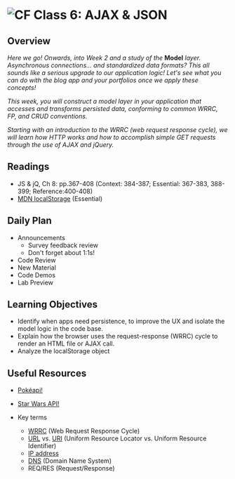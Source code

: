 ![CF](https://i.imgur.com/7v5ASc8.png)  Class 6: AJAX & JSON
=======
## Overview
<!-- Provide a general overview of the daily concepts and processes that will be covered in lectures and labs -->

*Here we go! Onwards, into Week 2 and a study of the* **Model** *layer. Asynchronous connections... and standardized data formats? This all sounds like a serious upgrade to our application logic! Let's see what you can do with the blog app and your portfolios once we apply these concepts!*

*This week, you will construct a model layer in your application that accesses and transforms persisted data, conforming to common WRRC, FP, and CRUD conventions.*

*Starting with an introduction to the WRRC (web request response cycle), we will learn how HTTP works and how to accomplish simple GET requests through the use of AJAX and jQuery.*

## Readings
<!-- List of readings required for this content; readings being completed by the start of this lecture -->
* JS & jQ, Ch 8: pp.367-408 (Context: 384-387; Essential: 367-383, 388-399; Reference:400-408)
* [MDN localStorage](https://developer.mozilla.org/en-US/docs/Web/API/Web_Storage_API) (Essential)

## Daily Plan
<!-- Below is a template. Please delete, change, update as you see fit... -->
- Announcements
  - Survey feedback review
  - Don't forget about 1:1s!
- Code Review
- New Material
- Code Demos
- Lab Preview

## Learning Objectives
<!--
ABCD:
  Audience: Program participants
  Behavior: Expected learning/behavior changes/results
  Condition:
    Circumstances that lead to change/result
    When change/result are expected to occur
  Degree: How much change occurs (%) for how many participants (#)
-->

* Identify when apps need persistence, to improve the UX and isolate the model logic in the code base.
* Explain how the browser uses the request-response (WRRC) cycle to render an HTML file or AJAX call.
* Analyze the localStorage object

## Useful Resources

- [Pokéapi!](https://pokeapi.co/)
- [Star Wars API!](http://swapi.co/)

- Key terms
	- [WRRC](http://celineotter.azurewebsites.net/world-wide-web-http-request-response-cycle/) (Web Request Response Cycle)
	- [URL](https://en.wikipedia.org/wiki/Uniform_Resource_Locator) vs. [URI](https://en.wikipedia.org/wiki/Uniform_Resource_Identifier) (Uniform Resource Locator vs. Uniform Resource Identifier)
	- [IP address](https://en.wikipedia.org/wiki/IP_address)
	- [DNS](https://en.wikipedia.org/wiki/Domain_Name_System) (Domain Name System)
	- REQ/RES (Request/Response)

